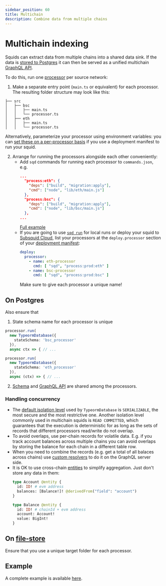 ```yaml
---
sidebar_position: 60
title: Multichain
description: Combine data from multiple chains
---
```


# Multichain indexing

Squids can extract data from multiple chains into a shared data sink. If the data is [stored to Postgres](/sdk/resources/persisting-data/typeorm) it can then be served as a unified multichain [GraphQL API](/sdk/resources/graphql-server).

To do this, run one [processor](/sdk/overview) per source network:

1. Make a separate entry point (`main.ts` or equivalent) for each processor. The resulting folder structure may look like this:
  ```
  ├── src
  │   ├── bsc
  │   │   ├── main.ts
  │   │   └── processor.ts
  │   ├── eth
  │   │   ├── main.ts
  │   │   └── processor.ts
  ``` 

  Alternatively, parameterize your processor using environment variables: you can [set these on a per-processor basis](/cloud/reference/manifest/#processor) if you use a deployment manifest to run your squid.

2. Arrange for running the processors alongside each other conveniently:
   - Add `sqd` commands for running each processor to `commands.json`, e.g.
     ```json title="commands.json"
     ...
       "process:eth": {
         "deps": ["build", "migration:apply"],
         "cmd": ["node", "lib/eth/main.js"]
       },
       "process:bsc": {
         "deps": ["build", "migration:apply"],
         "cmd": ["node", "lib/bsc/main.js"]
       },
     ...
     ```
     [Full example](https://github.com/subsquid-labs/multichain-transfers-example/blob/master/commands.json)
   - If you are going to use [`sqd run`](/squid-cli/run) for local runs or deploy your squid to [Subsquid Cloud](/cloud), list your processors at the `deploy.processor` section of your [deployment manifest](/cloud/reference/manifest/#processor):
     ```yaml
     deploy:
       processor:
         - name: eth-processor
           cmd: [ "sqd", "process:prod:eth" ]
         - name: bsc-processor
           cmd: [ "sqd", "process:prod:bsc" ]
     ```
     Make sure to give each processor a unique name!

## On Postgres

Also ensure that

1. State schema name for each processor is unique
  ```ts title="src/bsc/main.ts"
  processor.run(
    new TypeormDatabase({
      stateSchema: 'bsc_processor'
    }),
    async ctx => { // ...
  ```
  ```ts title="src/eth/main.ts"
  processor.run(
    new TypeormDatabase({
      stateSchema: 'eth_processor'
    }),
    async (ctx) => { // ...
  ```

2. [Schema](/sdk/reference/schema-file) and [GraphQL API](/sdk/resources/graphql-server) are shared among the processors.

### Handling concurrency

  - The [default isolation level](/sdk/reference/store/typeorm/#typeormdatabase-constructor-arguments) used by `TypeormDatabase` is `SERIALIZABLE`, the most secure and the most restrictive one. Another isolation level commonly used in multichain squids is `READ COMMITTED`, which guarantees that the execution is deterministic for as long as the sets of records that different processors read/write do not overlap.
  - To avoid overlaps, use per-chain records for volatile data. E.g. if you track account balances across multiple chains you can avoid overlaps by storing the balance for each chain in a different table row.
  - When you need to combine the records (e.g. get a total of all balaces across chains) use [custom resolvers](/sdk/resources/graphql-server/custom-resolvers) to do it on the GraphQL server side.
  - It is OK to use cross-chain [entities](/sdk/reference/schema-file/entities) to simplify aggregation. Just don't store any data in them:
    ```graphql
    type Account @entity {
      id: ID! # evm address
      balances: [Balance!]! @derivedFrom("field": "account")
    }

    type Balance @entity {
      id: ID! # chainId + evm address
      account: Account!
      value: BigInt!
    }
    ```

## On [file-store](/sdk/resources/persisting-data/file)

Ensure that you use a unique target folder for each processor.

## Example

A complete example is available [here](https://github.com/subsquid-labs/squid-multichain-template).
